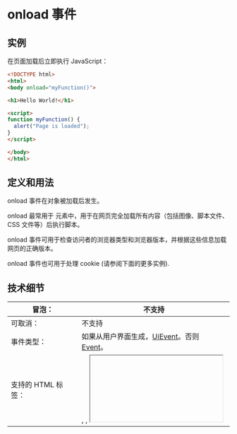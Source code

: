 # onload 事件

## 实例

在页面加载后立即执行 JavaScript：

```html
<!DOCTYPE html>
<html>
<body onload="myFunction()">

<h1>Hello World!</h1>

<script>
function myFunction() {
  alert("Page is loaded");
}
</script>

</body>
</html>
```



## 定义和用法

onload 事件在对象被加载后发生。

onload 最常用于 <body> 元素中，用于在网页完全加载所有内容（包括图像、脚本文件、CSS 文件等）后执行脚本。

onload 事件可用于检查访问者的浏览器类型和浏览器版本，并根据这些信息加载网页的正确版本。

onload 事件也可用于处理 cookie (请参阅下面的更多实例).



## 技术细节

| 冒泡：             | 不支持                                                       |
| ------------------ | ------------------------------------------------------------ |
| 可取消：           | 不支持                                                       |
| 事件类型：         | 如果从用户界面生成，[UiEvent](https://www.w3school.com.cn/jsref/obj_uievent.asp)。否则 [Event](https://www.w3school.com.cn/jsref/obj_event.asp)。 |
| 支持的 HTML 标签： | <body>, <frame>, <iframe>, <img>, <input type="image">, <link>, <script>, <style> |
| DOM 版本：         | Level 2 Events                                               |

